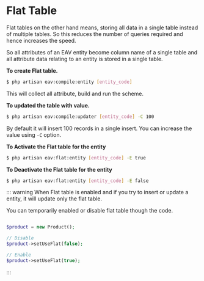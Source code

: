 # Flat Table

Flat tables on the other hand means, storing all data in a single table instead of multiple tables. So this reduces the number of queries required and hence increases the speed.

So all attributes of an EAV entity become column name of a single table and all attribute data relating to an entity is stored in a single table.

**To create Flat table.**

```bash
$ php artisan eav:compile:entity [entity_code]
```
This will collect all attribute, build and run the scheme.


**To updated the table with value.**

```bash
$ php artisan eav:compile:updater [entity_code] -C 100
```
By default it will insert 100 records in a single insert. You can increase the value using `-C` option.


**To Activate the Flat table for the entity**

```bash
$ php artisan eav:flat:entity [entity_code] -E true
```

**To Deactivate the Flat table for the entity**

```bash
$ php artisan eav:flat:entity [entity_code] -E false
```

::: warning
When Flat table is enabled and if you try to insert or update a entity, it will update only the flat table.

You can temporarily enabled or disable flat table though the code.

```php

$product = new Product();

// Disable
$product->setUseFlat(false);

// Enable
$product->setUseFlat(true);
```
:::